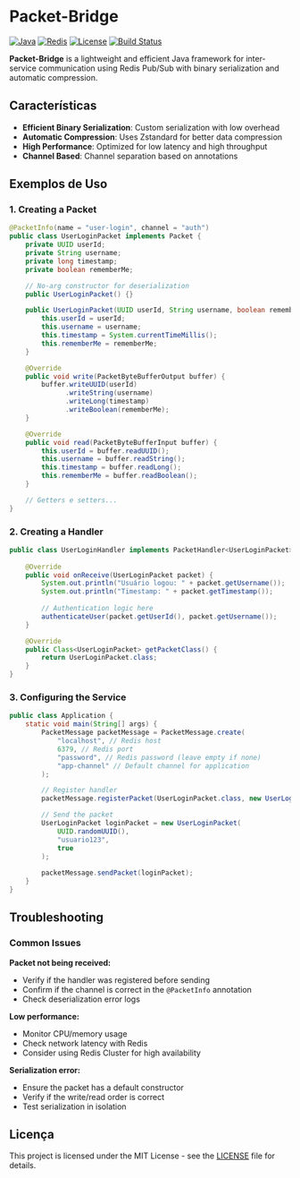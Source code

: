 # Packet-Bridge

[![Java](https://img.shields.io/badge/Java-21+-orange.svg)](https://www.oracle.com/java/)
[![Redis](https://img.shields.io/badge/Redis-6.0+-red.svg)](https://redis.io/)
[![License](https://img.shields.io/badge/License-MIT-blue.svg)](LICENSE)
[![Build Status](https://img.shields.io/badge/Build-Passing-green.svg)]()

**Packet-Bridge**  is a lightweight and efficient Java framework for inter-service communication using Redis Pub/Sub with binary serialization and automatic compression.

## Características

- **Efficient Binary Serialization**: Custom serialization with low overhead
- **Automatic Compression**: Uses Zstandard for better data compression
- **High Performance**: Optimized for low latency and high throughput
- **Channel Based**: Channel separation based on annotations

## Exemplos de Uso

### 1. Creating a Packet

```java
@PacketInfo(name = "user-login", channel = "auth")
public class UserLoginPacket implements Packet {
    private UUID userId;
    private String username;
    private long timestamp;
    private boolean rememberMe;

    // No-arg constructor for deserialization
    public UserLoginPacket() {}

    public UserLoginPacket(UUID userId, String username, boolean rememberMe) {
        this.userId = userId;
        this.username = username;
        this.timestamp = System.currentTimeMillis();
        this.rememberMe = rememberMe;
    }

    @Override
    public void write(PacketByteBufferOutput buffer) {
        buffer.writeUUID(userId)
              .writeString(username)
              .writeLong(timestamp)
              .writeBoolean(rememberMe);
    }

    @Override
    public void read(PacketByteBufferInput buffer) {
        this.userId = buffer.readUUID();
        this.username = buffer.readString();
        this.timestamp = buffer.readLong();
        this.rememberMe = buffer.readBoolean();
    }

    // Getters e setters...
}
```

### 2. Creating a Handler

```java
public class UserLoginHandler implements PacketHandler<UserLoginPacket> {
    
    @Override
    public void onReceive(UserLoginPacket packet) {
        System.out.println("Usuário logou: " + packet.getUsername());
        System.out.println("Timestamp: " + packet.getTimestamp());
        
        // Authentication logic here
        authenticateUser(packet.getUserId(), packet.getUsername());
    }

    @Override
    public Class<UserLoginPacket> getPacketClass() {
        return UserLoginPacket.class;
    }
}
```

### 3. Configuring the Service

```java
public class Application {
    static void main(String[] args) {
        PacketMessage packetMessage = PacketMessage.create(
            "localhost", // Redis host
            6379, // Redis port  
            "password", // Redis password (leave empty if none)
            "app-channel" // Default channel for application
        );

        // Register handler
        packetMessage.registerPacket(UserLoginPacket.class, new UserLoginHandler());

        // Send the packet
        UserLoginPacket loginPacket = new UserLoginPacket(
            UUID.randomUUID(),
            "usuario123", 
            true
        );
        
        packetMessage.sendPacket(loginPacket);
    }
}
```

## Troubleshooting

### Common Issues

**Packet not being received:**
- Verify if the handler was registered before sending
- Confirm if the channel is correct in the `@PacketInfo` annotation
- Check deserialization error logs

**Low performance:**
- Monitor CPU/memory usage
- Check network latency with Redis
- Consider using Redis Cluster for high availability

**Serialization error:**
- Ensure the packet has a default constructor
- Verify if the write/read order is correct
- Test serialization in isolation

## Licença

This project is licensed under the MIT License - see the [LICENSE](LICENSE) file for details.